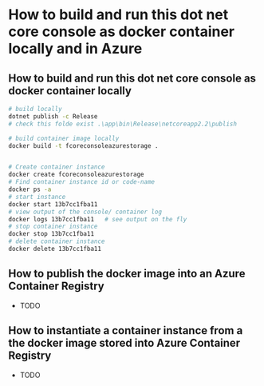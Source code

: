 ﻿# How to build and run this dot net core console as docker container locally and in Azure

## How to build and run this dot net core console as docker container locally 

```bash
# build locally
dotnet publish -c Release
# check this folde exist .\app\bin\Release\netcoreapp2.2\publish

# build container image locally
docker build -t fcoreconsoleazurestorage .


# Create container instance
docker create fcoreconsoleazurestorage
# Find container instance id or code-name
docker ps -a
# start instance
docker start 13b7cc1fba11   
# view output of the console/ container log
docker logs 13b7cc1fba11   # see output on the fly
# stop container instance
docker stop 13b7cc1fba11   
# delete container instance
docker delete 13b7cc1fba11   
```

## How to publish the docker image into an Azure Container Registry
- TODO

## How to instantiate a container instance from a the docker image stored into Azure Container Registry
- TODO